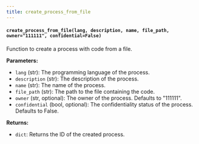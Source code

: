 ```yaml
---
title: create_process_from_file
---
```


#### `create_process_from_file(lang, description, name, file_path, owner="111111", confidential=False)`

Function to create a process with code from a file.

**Parameters:**

- `lang` (str): The programming language of the process.
- `description` (str): The description of the process.
- `name` (str): The name of the process.
- `file_path` (str): The path to the file containing the code.
- `owner` (str, optional): The owner of the process. Defaults to "111111".
- `confidential` (bool, optional): The confidentiality status of the process. Defaults to False.

**Returns:**

- `dict`: Returns the ID of the created process.